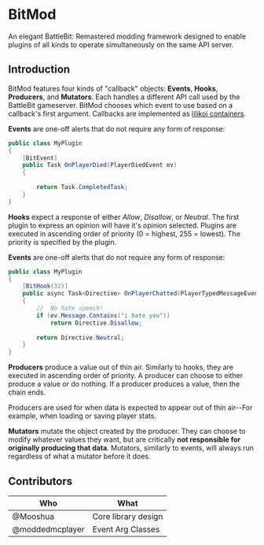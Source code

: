 # BitMod

An elegant BattleBit: Remastered modding framework designed to enable plugins of all kinds to operate
simultaneously on the same API server.

## Introduction

BitMod features four kinds of "callback" objects: **Events**, **Hooks**, **Producers**, and **Mutators**.
Each handles a different API call used by the BattleBit gameserver. BitMod chooses which event to use based
on a callback's first argument. Callbacks are implemented as [lilikoi containers](https://github.com/Mooshua/Lilikoi/blob/dev/Docs/containers.md).

**Events** are one-off alerts that do not require any form of response:
```cs
public class MyPlugin
{
    [BitEvent]
    public Task OnPlayerDied(PlayerDiedEvent ev)
    {
    
        return Task.CompletedTask;
    }
}
```

**Hooks** expect a response of either *Allow*, *Disallow*, or *Neutral*. The first plugin to express
an opinion will have it's opinion selected. Plugins are executed in ascending order of priority (0 = highest, 255 = lowest).
The priority is specified by the plugin.

**Events** are one-off alerts that do not require any form of response:
```cs
public class MyPlugin
{
    [BitHook(32)]
    public async Task<Directive> OnPlayerChatted(PlayerTypedMessageEventArgs ev)
    {
        //  No hate speech!
        if (ev.Message.Contains("i hate you"))
            return Directive.Disallow;
    
        return Directive.Neutral;
    }
}
```

**Producers** produce a value out of thin air. Similarly to hooks, they are executed in ascending order of priority.
A producer can choose to either produce a value or do nothing. If a producer produces a value, then the chain ends.

Producers are used for when data is expected to appear out of thin air--For example, when loading or saving
player stats.

**Mutators** mutate the object created by the producer. They can choose to modify whatever values they want,
but are critically **not responsible for originally producing that data**. Mutators, similarly to events, will
always run regardless of what a mutator before it does.

## Contributors

| Who       | What                |
|-----------|---------------------|
| @Mooshua  | Core library design |
| @moddedmcplayer | Event Arg Classes   |
